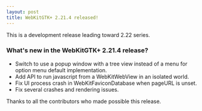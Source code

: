 ```yaml
---
layout: post
title: WebKitGTK+ 2.21.4 released!
---
```


This is a development release leading toward 2.22 series.

### What's new in the WebKitGTK+ 2.21.4 release?

 - Switch to use a popup window with a tree view instead of a menu for option menu default implementation.
 - Add API to run javascript from a WebKitWebView in an isolated world.
 - Fix UI process crash in WebKitFaviconDatabase when pageURL is unset.
 - Fix several crashes and rendering issues.

Thanks to all the contributors who made possible this release.
